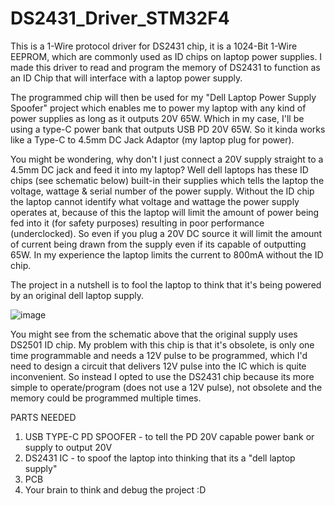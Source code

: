 # DS2431_Driver_STM32F4
This is a 1-Wire protocol driver for DS2431 chip, it is a 1024-Bit 1-Wire EEPROM, which are commonly used as ID chips on laptop power supplies. 
I made this driver to read and program the memory of DS2431 to function as an ID Chip that will interface with a laptop power supply. 

The programmed chip will then be used for my "Dell Laptop Power Supply Spoofer" project which enables me to power my laptop with any kind of power supplies as long as it outputs 20V 65W. 
Which in my case, I'll be using a type-C power bank that outputs USB PD 20V 65W. So it kinda works like a Type-C to 4.5mm DC Jack Adaptor (my laptop plug for power). 

You might be wondering, why don't I just connect a 20V supply straight to a 4.5mm DC jack and feed it into my laptop? Well dell laptops has these ID chips (see schematic below) built-in their supplies which tells the laptop the voltage, wattage & serial number of the power supply. Without the ID chip the laptop cannot identify what voltage and wattage the power supply operates at, because of this the laptop will limit the amount of power being fed into it (for safety purposes) resulting in poor performance (underclocked). So even if you plug a 20V DC source it will limit the amount of current being drawn from the supply even if its capable of outputting 65W. In my experience the laptop limits the current to 800mA without the ID chip. 

The project in a nutshell is to fool the laptop to think that it's being powered by an original dell laptop supply.

![image](https://github.com/user-attachments/assets/64c0a8c2-bde8-43bd-9e35-ec83ddc094d3)


You might see from the schematic above that the original supply uses DS2501 ID chip. My problem with this chip is that it's obsolete, is only one time programmable and needs a 12V pulse to be programmed, which I'd need to design a circuit that delivers 12V pulse into the IC which is quite inconvenient. So instead I opted to use the DS2431 chip because its more simple to operate/program (does not use a 12V pulse), not obsolete and the memory could be programmed multiple times.    


PARTS NEEDED
1. USB TYPE-C PD SPOOFER - to tell the PD 20V capable power bank or supply to output 20V
2. DS2431 IC - to spoof the laptop into thinking that its a "dell laptop supply" 
3. PCB
4. Your brain to think and debug the project :D 

